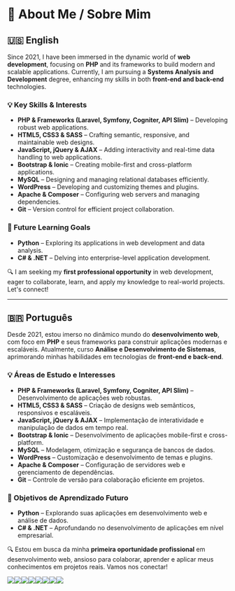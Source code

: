 # 🌟 About Me / Sobre Mim  

## 🇺🇸 English  

Since 2021, I have been immersed in the dynamic world of **web development**, focusing on **PHP** and its frameworks to build modern and scalable applications. Currently, I am pursuing a **Systems Analysis and Development** degree, enhancing my skills in both **front-end and back-end** technologies.  

### 💡 Key Skills & Interests  
- **PHP & Frameworks (Laravel, Symfony, Cogniter, API Slim)** – Developing robust web applications.  
- **HTML5, CSS3 & SASS** – Crafting semantic, responsive, and maintainable web designs.  
- **JavaScript, jQuery & AJAX** – Adding interactivity and real-time data handling to web applications.  
- **Bootstrap & Ionic** – Creating mobile-first and cross-platform applications.  
- **MySQL** – Designing and managing relational databases efficiently.  
- **WordPress** – Developing and customizing themes and plugins.  
- **Apache & Composer** – Configuring web servers and managing dependencies.  
- **Git** – Version control for efficient project collaboration.  

### 📘 Future Learning Goals  
- **Python** – Exploring its applications in web development and data analysis.  
- **C# & .NET** – Delving into enterprise-level application development.  

🔍 I am seeking my **first professional opportunity** in web development, eager to collaborate, learn, and apply my knowledge to real-world projects. Let's connect!  

---

## 🇧🇷 Português  

Desde 2021, estou imerso no dinâmico mundo do **desenvolvimento web**, com foco em **PHP** e seus frameworks para construir aplicações modernas e escaláveis. Atualmente, curso **Análise e Desenvolvimento de Sistemas**, aprimorando minhas habilidades em tecnologias de **front-end e back-end**.  

### 💡 Áreas de Estudo e Interesses  
- **PHP & Frameworks (Laravel, Symfony, Cogniter, API Slim)** – Desenvolvimento de aplicações web robustas.  
- **HTML5, CSS3 & SASS** – Criação de designs web semânticos, responsivos e escaláveis.  
- **JavaScript, jQuery & AJAX** – Implementação de interatividade e manipulação de dados em tempo real.  
- **Bootstrap & Ionic** – Desenvolvimento de aplicações mobile-first e cross-platform.  
- **MySQL** – Modelagem, otimização e segurança de bancos de dados.  
- **WordPress** – Customização e desenvolvimento de temas e plugins.  
- **Apache & Composer** – Configuração de servidores web e gerenciamento de dependências.  
- **Git** – Controle de versão para colaboração eficiente em projetos.  

### 📘 Objetivos de Aprendizado Futuro  
- **Python** – Explorando suas aplicações em desenvolvimento web e análise de dados.  
- **C# & .NET** – Aprofundando no desenvolvimento de aplicações em nível empresarial.  

🔍 Estou em busca da minha **primeira oportunidade profissional** em desenvolvimento web, ansioso para colaborar, aprender e aplicar meus conhecimentos em projetos reais. Vamos nos conectar!  


<img src="https://img.shields.io/badge/HTML5-E34F26?style=for-the-badge&logo=html5&logoColor=white" /><img src="https://img.shields.io/badge/CSS3-1572B6?style=for-the-badge&logo=css3&logoColor=white"/><img src="https://img.shields.io/badge/Bootstrap-563D7C?style=for-the-badge&logo=bootstrap&logoColor=white" /><img src="https://img.shields.io/badge/PHP-777BB4?style=for-the-badge&logo=php&logoColor=white"/><img src="https://img.shields.io/badge/Laravel-FF2D20?style=for-the-badge&logo=laravel&logoColor=white"/><img src="https://img.shields.io/badge/jQuery-0769AD?style=for-the-badge&logo=jquery&logoColor=white" /><img src="https://img.shields.io/badge/JavaScript-F7DF1E?style=for-the-badge&logo=javascript&logoColor=black" /><img src="https://img.shields.io/badge/MySQL-00000F?style=for-the-badge&logo=mysql&logoColor=white"/>



